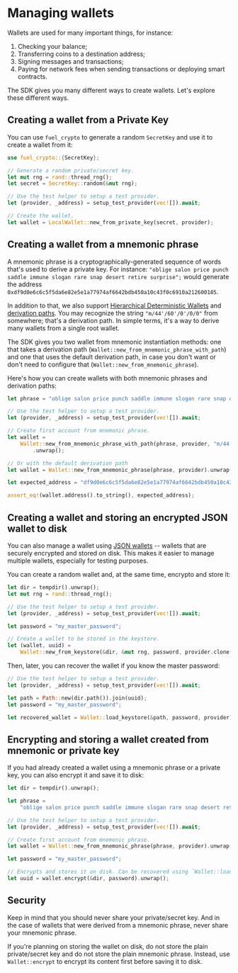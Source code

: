 # Managing wallets

Wallets are used for many important things, for instance:

1. Checking your balance;
2. Transferring coins to a destination address;
3. Signing messages and transactions;
4. Paying for network fees when sending transactions or deploying smart contracts.

The SDK gives you many different ways to create wallets. Let's explore these different ways.

## Creating a wallet from a Private Key

You can use `fuel_crypto` to generate a random `SecretKey` and use it to create a wallet from it:

```Rust
use fuel_crypto::{SecretKey};

// Generate a random private/secret key.
let mut rng = rand::thread_rng();
let secret = SecretKey::random(&mut rng);

// Use the test helper to setup a test provider.
let (provider, _address) = setup_test_provider(vec![]).await;

// Create the wallet.
let wallet = LocalWallet::new_from_private_key(secret, provider);
```

## Creating a wallet from a mnemonic phrase

A mnemonic phrase is a cryptographically-generated sequence of words that's used to derive a private key. For instance: `"oblige salon price punch saddle immune slogan rare snap desert retire surprise";` would generate the address `0xdf9d0e6c6c5f5da6e82e5e1a77974af6642bdb450a10c43f0c6910a212600185`. 

In addition to that, we also support [Hierarchical Deterministic Wallets](https://www.ledger.com/academy/crypto/what-are-hierarchical-deterministic-hd-wallets) and [derivation paths](https://learnmeabitcoin.com/technical/derivation-paths). You may recognize the string `"m/44'/60'/0'/0/0"` from somewhere; that's a derivation path. In simple terms, it's a way to derive many wallets from a single root wallet.

The SDK gives you two wallet from mnemonic instantiation methods: one that takes a derivation path (`Wallet::new_from_mnemonic_phrase_with_path`) and one that uses the default derivation path, in case you don't want or don't need to configure that (`Wallet::new_from_mnemonic_phrase`).

Here's how you can create wallets with both mnemonic phrases and derivation paths:

```Rust
let phrase = "oblige salon price punch saddle immune slogan rare snap desert retire surprise";

// Use the test helper to setup a test provider.
let (provider, _address) = setup_test_provider(vec![]).await;

// Create first account from mnemonic phrase.
let wallet =
    Wallet::new_from_mnemonic_phrase_with_path(phrase, provider, "m/44'/60'/0'/0/0")
        .unwrap();

// Or with the default derivation path
let wallet = Wallet::new_from_mnemonic_phrase(phrase, provider).unwrap();

let expected_address = "df9d0e6c6c5f5da6e82e5e1a77974af6642bdb450a10c43f0c6910a212600185";

assert_eq!(wallet.address().to_string(), expected_address);
```

## Creating a wallet and storing an encrypted JSON wallet to disk

You can also manage a wallet using [JSON wallets](https://cryptobook.nakov.com/symmetric-key-ciphers/ethereum-wallet-encryption) -- wallets that are securely encrypted and stored on disk. This makes it easier to manage multiple wallets, especially for testing purposes.

You can create a random wallet and, at the same time, encrypto and store it:

```Rust
let dir = tempdir().unwrap();
let mut rng = rand::thread_rng();

// Use the test helper to setup a test provider.
let (provider, _address) = setup_test_provider(vec![]).await;

let password = "my_master_password";

// Create a wallet to be stored in the keystore.
let (wallet, uuid) =
    Wallet::new_from_keystore(&dir, &mut rng, password, provider.clone()).unwrap();
```

Then, later, you can recover the wallet if you know the master password:

```Rust
// Use the test helper to setup a test provider.
let (provider, _address) = setup_test_provider(vec![]).await;

let path = Path::new(dir.path()).join(uuid);
let password = "my_master_password";

let recovered_wallet = Wallet::load_keystore(&path, password, provider).unwrap();
```

## Encrypting and storing a wallet created from mnemonic or private key

If you had already created a wallet using a mnemonic phrase or a private key, you can also encrypt it and save it to disk:

```Rust
let dir = tempdir().unwrap();

let phrase =
    "oblige salon price punch saddle immune slogan rare snap desert retire surprise";

// Use the test helper to setup a test provider.
let (provider, _address) = setup_test_provider(vec![]).await;

// Create first account from mnemonic phrase.
let wallet = Wallet::new_from_mnemonic_phrase(phrase, provider).unwrap();

let password = "my_master_password";

// Encrypts and stores it on disk. Can be recovered using `Wallet::load_keystore`.
let uuid = wallet.encrypt(&dir, password).unwrap();
```

## Security

Keep in mind that you should never share your private/secret key. And in the case of wallets that were derived from a mnemonic phrase, never share your mnemonic phrase.

If you're planning on storing the wallet on disk, do not store the plain private/secret key and do not store the plain mnemonic phrase. Instead, use `Wallet::encrypt` to encrypt its content first before saving it to disk. 